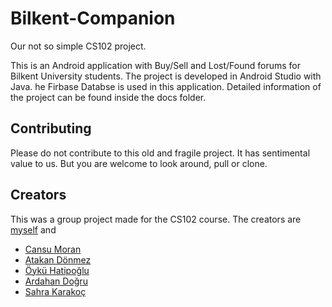 # Bilkent-Companion
Our not so simple CS102 project. 

This is an Android application with Buy/Sell and Lost/Found forums for Bilkent University students. The project is developed in Android Studio with Java. he Firbase Databse is used in this application. Detailed information of the project can be found inside the docs folder.

## Contributing
Please do not contribute to this old and fragile project. It has sentimental value to us. But you are welcome to look around, pull or clone.

## Creators
This was a group project made for the CS102 course. The creators are [myself](https://github.com/elifKurtay) and
* [Cansu Moran](https://github.com/cansumoran)
* [Atakan Dönmez](https://github.com/AtakanDonmez)
* [Öykü Hatipoğlu](https://github.com/OykuHatipoglu)
* [Ardahan Doğru](https://github.com/ArdahanDogru)
* [Sahra Karakoç](https://github.com/arhask)
